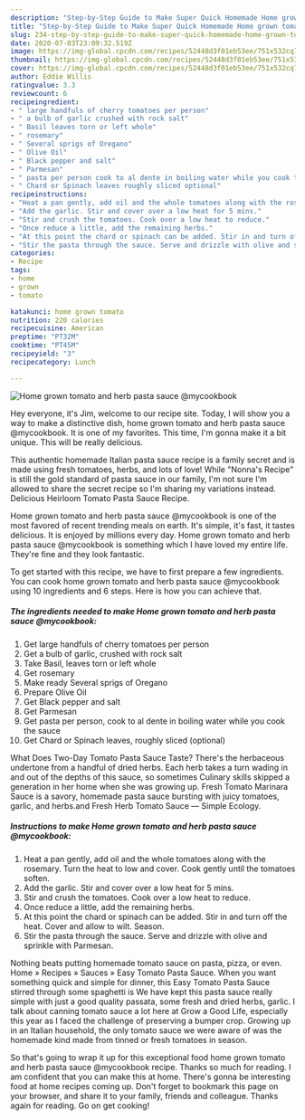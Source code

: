 ```yaml
---
description: "Step-by-Step Guide to Make Super Quick Homemade Home grown tomato and herb pasta sauce @mycookbook"
title: "Step-by-Step Guide to Make Super Quick Homemade Home grown tomato and herb pasta sauce @mycookbook"
slug: 234-step-by-step-guide-to-make-super-quick-homemade-home-grown-tomato-and-herb-pasta-sauce-mycookbook
date: 2020-07-03T23:09:32.519Z
image: https://img-global.cpcdn.com/recipes/52448d3f01eb53ee/751x532cq70/home-grown-tomato-and-herb-pasta-sauce-mycookbook-recipe-main-photo.jpg
thumbnail: https://img-global.cpcdn.com/recipes/52448d3f01eb53ee/751x532cq70/home-grown-tomato-and-herb-pasta-sauce-mycookbook-recipe-main-photo.jpg
cover: https://img-global.cpcdn.com/recipes/52448d3f01eb53ee/751x532cq70/home-grown-tomato-and-herb-pasta-sauce-mycookbook-recipe-main-photo.jpg
author: Eddie Willis
ratingvalue: 3.3
reviewcount: 6
recipeingredient:
- " large handfuls of cherry tomatoes per person"
- " a bulb of garlic crushed with rock salt"
- " Basil leaves torn or left whole"
- " rosemary"
- " Several sprigs of Oregano"
- " Olive Oil"
- " Black pepper and salt"
- " Parmesan"
- " pasta per person cook to al dente in boiling water while you cook the sauce"
- " Chard or Spinach leaves roughly sliced optional"
recipeinstructions:
- "Heat a pan gently, add oil and the whole tomatoes along with the rosemary. Turn the heat to low and cover. Cook gently until the tomatoes soften."
- "Add the garlic. Stir and cover over a low heat for 5 mins."
- "Stir and crush the tomatoes. Cook over a low heat to reduce."
- "Once reduce a little, add the remaining herbs."
- "At this point the chard or spinach can be added. Stir in and turn off the heat. Cover and allow to wilt. Season."
- "Stir the pasta through the sauce. Serve and drizzle with olive and sprinkle with Parmesan."
categories:
- Recipe
tags:
- home
- grown
- tomato

katakunci: home grown tomato 
nutrition: 220 calories
recipecuisine: American
preptime: "PT32M"
cooktime: "PT45M"
recipeyield: "3"
recipecategory: Lunch

---
```



![Home grown tomato and herb pasta sauce @mycookbook](https://img-global.cpcdn.com/recipes/52448d3f01eb53ee/751x532cq70/home-grown-tomato-and-herb-pasta-sauce-mycookbook-recipe-main-photo.jpg)

Hey everyone, it's Jim, welcome to our recipe site. Today, I will show you a way to make a distinctive dish, home grown tomato and herb pasta sauce @mycookbook. It is one of my favorites. This time, I'm gonna make it a bit unique. This will be really delicious.

This authentic homemade Italian pasta sauce recipe is a family secret and is made using fresh tomatoes, herbs, and lots of love! While &#34;Nonna&#39;s Recipe&#34; is still the gold standard of pasta sauce in our family, I&#39;m not sure I&#39;m allowed to share the secret recipe so I&#39;m sharing my variations instead. Delicious Heirloom Tomato Pasta Sauce Recipe.

Home grown tomato and herb pasta sauce @mycookbook is one of the most favored of recent trending meals on earth. It's simple, it's fast, it tastes delicious. It is enjoyed by millions every day. Home grown tomato and herb pasta sauce @mycookbook is something which I have loved my entire life. They're fine and they look fantastic.


To get started with this recipe, we have to first prepare a few ingredients. You can cook home grown tomato and herb pasta sauce @mycookbook using 10 ingredients and 6 steps. Here is how you can achieve that.

<!--inarticleads1-->

##### The ingredients needed to make Home grown tomato and herb pasta sauce @mycookbook:

1. Get  large handfuls of cherry tomatoes per person
1. Get  a bulb of garlic, crushed with rock salt
1. Take  Basil, leaves torn or left whole
1. Get  rosemary
1. Make ready  Several sprigs of Oregano
1. Prepare  Olive Oil
1. Get  Black pepper and salt
1. Get  Parmesan
1. Get  pasta per person, cook to al dente in boiling water while you cook the sauce
1. Get  Chard or Spinach leaves, roughly sliced (optional)


What Does Two-Day Tomato Pasta Sauce Taste? There&#39;s the herbaceous undertone from a handful of dried herbs. Each herb takes a turn wading in and out of the depths of this sauce, so sometimes Culinary skills skipped a generation in her home when she was growing up. Fresh Tomato Marinara Sauce is a savory, homemade pasta sauce bursting with juicy tomatoes, garlic, and herbs.and Fresh Herb Tomato Sauce — Simple Ecology. 

<!--inarticleads2-->

##### Instructions to make Home grown tomato and herb pasta sauce @mycookbook:

1. Heat a pan gently, add oil and the whole tomatoes along with the rosemary. Turn the heat to low and cover. Cook gently until the tomatoes soften.
1. Add the garlic. Stir and cover over a low heat for 5 mins.
1. Stir and crush the tomatoes. Cook over a low heat to reduce.
1. Once reduce a little, add the remaining herbs.
1. At this point the chard or spinach can be added. Stir in and turn off the heat. Cover and allow to wilt. Season.
1. Stir the pasta through the sauce. Serve and drizzle with olive and sprinkle with Parmesan.


Nothing beats putting homemade tomato sauce on pasta, pizza, or even. Home » Recipes » Sauces » Easy Tomato Pasta Sauce. When you want something quick and simple for dinner, this Easy Tomato Pasta Sauce stirred through some spaghetti is We have kept this pasta sauce really simple with just a good quality passata, some fresh and dried herbs, garlic. I talk about canning tomato sauce a lot here at Grow a Good Life, especially this year as I faced the challenge of preserving a bumper crop. Growing up in an Italian household, the only tomato sauce we were aware of was the homemade kind made from tinned or fresh tomatoes in season. 

So that's going to wrap it up for this exceptional food home grown tomato and herb pasta sauce @mycookbook recipe. Thanks so much for reading. I am confident that you can make this at home. There's gonna be interesting food at home recipes coming up. Don't forget to bookmark this page on your browser, and share it to your family, friends and colleague. Thanks again for reading. Go on get cooking!
